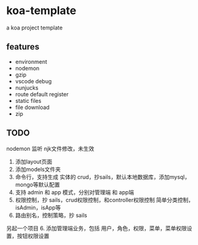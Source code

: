 # koa-template
a koa project template

## features

- environment
- nodemon
- gzip
- vscode debug
- nunjucks
- route default register
- static files
- file download
- zip

## TODO

nodemon 监听 njk文件修改，未生效

1. 添加layout页面
2. 添加models文件夹
3. 命令行，支持生成 实体的 crud，抄sails，默认本地数据库，添加mysql，mongo等默认配置
4. 支持 admin 和  app 模式，分别对管理端 和 app端
5. 权限控制，抄 sails，crud权限控制，和controller权限控制
   简单分类控制，isAdmin，isApp等
6. 路由别名，控制策略，抄 sails

另起一个项目
6. 添加管理端业务，包括 用户，角色，权限，菜单，菜单权限设置，按钮权限设置

